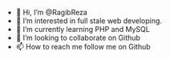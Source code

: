 - 👋 Hi, I’m @RagibReza
- 👀 I’m interested in full stale web developing.
- 🌱 I’m currently learning PHP and MySQL
- 💞️ I’m looking to collaborate on Github
- 📫 How to reach me follow me on Github 

<!---
RagibReza/RagibReza is a ✨ special ✨ repository because its `README.md` (this file) appears on your GitHub profile.
You can click the Preview link to take a look at your changes.
--->
